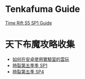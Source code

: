 # Tenkafuma Guide

[Time Rift S5 SP1 Guide](doc/s4sp2.html)

# 天下布魔攻略收集

- [如何在安卓使用實驗室的雲玩](<doc/cloudplay(CN).html>)
- [時裂第五季季 SP1](doc/s4sp2CN.html)
- [時裂第五季 SP4](doc/s4sp4CN.html)
